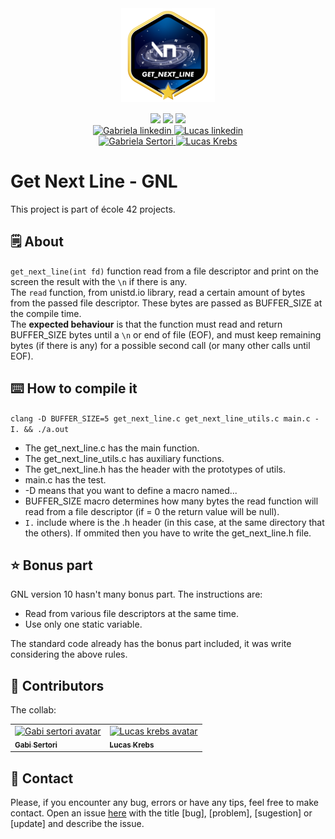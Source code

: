 <div align="center">
	<div style="margin-bottom:3%">
		<a href="https://www.42sp.org.br/">
			<img src="./.img/gnl.png" alt="get_nex_line logo"/>
		</a>
	</div>
	<div>
		<img src="https://img.shields.io/badge/language-C-blue" />
		<img src="https://img.shields.io/badge/version-10-blue" />
		<img src="https://img.shields.io/badge/grade-125-green" />
	</div>
	<div>
		<a href="https://www.linkedin.com/in/gabriela-sertori-50b390189/">
			<img alt="Gabriela linkedin" src="https://img.shields.io/badge/-gabisertori-blue?style=flat&logo=Linkedin&logoColor=white" />
		</a>
		<a href="https://www.linkedin.com/in/lucas-l-a555bb199/">
			<img alt="Lucas linkedin" src="https://img.shields.io/badge/-krebscoder-blue?style=flat&logo=Linkedin&logoColor=white" />
		</a>
	</div>
	<div>
		<a href="https://github.com/gabrielasertori">
			<img alt="Gabriela Sertori" src="https://img.shields.io/badge/-gabisertori-blue?style=flat&logo=github&logoColor=white" />
		</a>
		<a href="https://github.com/KrebsCoder">
			<img alt="Lucas Krebs" src="https://img.shields.io/badge/-krebscoder-blue?style=flat&logo=github&logoColor=white" />
		</a>
	</div>
</div>

# Get Next Line - GNL

This project is part of école 42 projects.

## 🗒️ About

```get_next_line(int fd)``` function read from a file descriptor and print on the screen the result with the ```\n``` if there is any.<br>
The ```read``` function, from unistd.io library, read a certain amount of bytes from the passed file descriptor. These bytes are passed as BUFFER_SIZE at the compile time.<br>
The **expected behaviour** is that the function must read and return BUFFER_SIZE bytes until a ```\n``` or end of file (EOF), and must keep remaining bytes (if there is any) for a possible second call (or many other calls until EOF).

## ⌨️ How to compile it

```clang -D BUFFER_SIZE=5 get_next_line.c get_next_line_utils.c main.c -I. && ./a.out```

- The get_next_line.c has the main function.
- The get_next_line_utils.c has auxiliary functions.
- The get_next_line.h has the header with the prototypes of utils.
- main.c has the test.
- -D means that you want to define a macro named...
- BUFFER_SIZE macro determines how many bytes the read function will read from a file descriptor (if = 0 the return value will be null).
- ```I.``` include where is the .h header (in this case, at the same directory that the others). If ommited then you have to write the get_next_line.h file.

## ⭐ Bonus part

GNL version 10 hasn't many bonus part. The instructions are:

- Read from various file descriptors at the same time.
- Use only one static variable.

The standard code already has the bonus part included, it was write considering the above rules.

## 🤝 Contributors

The collab:

<table>
  <tr>
      <td>
	<a href="https://github.com/gabrielasertori">
		<img src="https://avatars.githubusercontent.com/u/64798344?v=4" width="100px" alt="Gabi sertori avatar"/><br>
		<sub><b>Gabi Sertori</b></sub>
	</a>
	</td>
	<td>
		<a href="https://github.com/KrebsCoder">
			<img src="https://avatars.githubusercontent.com/u/69386576?v=4" width="100px" alt="Lucas krebs avatar"/><br>
			<sub><b>Lucas Krebs</b></sub>
		</a>
	</td>
	</tr>
</table>

## 📮 Contact

Please, if you encounter any bug, errors or have any tips, feel free to make contact. Open an issue [here](https://github.com/pair-programming-gabi-krebs/GNL/issues) with the title [bug], [problem], [sugestion] or [update] and describe the issue.
